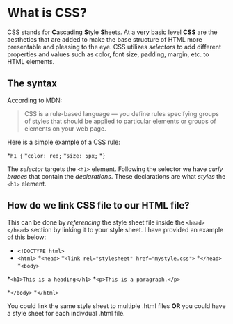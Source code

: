 # What is CSS?

CSS stands for **C**ascading **S**tyle **S**heets. At a very basic level **CSS** are the aesthetics that are added to make the base structure of HTML more presentable and pleasing to the eye. CSS utilizes _selectors_ to add different properties and values such as color, font size, padding, margin, etc. to HTML elements.

## The syntax

According to MDN:

>CSS is a rule-based language — you define rules specifying groups of styles that should be applied to particular elements or groups of elements on your web page.

Here is a simple example of a CSS rule:

 *`h1 {`
    *`color: red;`
    *`size: 5px;`
 *`}`

The _selector_ targets the `<h1>` element. Following the selector we have _curly braces_ that contain the _declarations_. These declarations are what _styles_ the `<h1>` element.

## How do we link CSS file to our HTML file?

This can be done by _referencing_ the style sheet file inside the `<head></head>` section by linking it to your style sheet. I have provided an example of this below:

* `<!DOCTYPE html>`
* `<html>`
*`<head>`
*`<link rel="stylesheet" href="mystyle.css">`
*`</head>`
*`<body>`

*`<h1>This is a heading</h1>`
*`<p>This is a paragraph.</p>`

*`</body>`
*`</html>`


You could link the same style sheet to multiple .html files **OR** you could have a style sheet for each indivdual .html file.